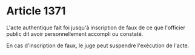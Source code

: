 # Article 1371

<p>L'acte authentique fait foi jusqu'à inscription de faux de ce que l'officier public dit avoir personnellement accompli ou constaté.</p><p>En cas d'inscription de faux, le juge peut suspendre l'exécution de l'acte.</p>
